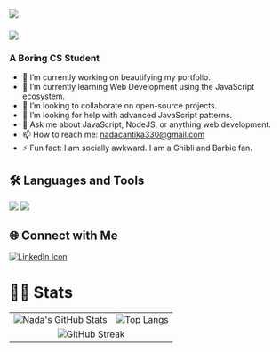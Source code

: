 <img align="left" src="https://visitor-badge.laobi.icu/badge?page_id=acaxoxo.acaxoxo" />

<h1 align="left">
    <img src="https://readme-typing-svg.herokuapp.com/?font=Righteous&size=35&center=true&vCenter=true&width=500&height=70&duration=4000&lines=Hi+There!+👋;+I'm+acaxoxo!;" />
</h1>
<h3 align="left">A Boring CS Student</h3>

- 🔭 I’m currently working on beautifying my portfolio.
- 🌱 I’m currently learning Web Development using the JavaScript ecosystem.
- 👯 I’m looking to collaborate on open-source projects.
- 🤔 I’m looking for help with advanced JavaScript patterns.
- 💬 Ask me about JavaScript, NodeJS, or anything web development.
- 📫 How to reach me: nadacantika330@gmail.com
- ⚡ Fun fact: I am socially awkward. I am a Ghibli and Barbie fan.

## 🛠️ Languages and Tools
<div align="left">
    <img src="https://skillicons.dev/icons?i=bootstrap,html,css,vscode,github,tailwind,git" />
    <img src="https://skillicons.dev/icons?i=nodejs,javascript,express" />
</div>

## 🌐 Connect with Me
<a href="https://www.linkedin.com/in/nada-asmarani-cantika-dewi-262701308/">
  <img src="https://skillicons.dev/icons?i=linkedin" alt="LinkedIn Icon" />
</a>

# 🧑‍💻 Stats
<table>
  <tr>
    <td><img src="https://github-readme-stats.vercel.app/api?username=acaxoxo&show_icons=true&theme=radical" alt="Nada's GitHub Stats"></td>
    <td><img src="https://github-readme-stats.vercel.app/api/top-langs/?username=acaxoxo&layout=compact&theme=radical" alt="Top Langs"></td>
  </tr>
  <tr>
    <td colspan="2" align="center"><img src="https://github-readme-streak-stats.herokuapp.com/?user=acaxoxo&theme=radical" alt="GitHub Streak"></td>
  </tr>
</table>
